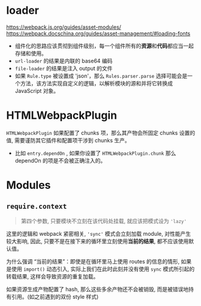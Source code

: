 # loader
https://webpack.js.org/guides/asset-modules/
https://webpack.docschina.org/guides/asset-management/#loading-fonts
+ 组件化的思路应该贯彻到组件级别，每一个组件所有的**资源**和**代码**都应当一起存储和使用。
+ `url-loader` 的结果是内联的 base64 编码
+ `file-loader` 的结果是注入 output 的文件
+ 如果 `Rule.type` 被设置成 'json'，那么 `Rules.parser.parse` 选择可能会是一个方法，该方法实现自定义的逻辑，以解析模块的源和并将它转换成 JavaScript 对象。

# HTMLWebpackPlugin

`HTMLWebpackPlugin` 如果配置了 chunks 项，那么其产物会所固定 chunks 设置的值, 需要谨防其它插件和配置项干涉到 chunks 生产。
  + 比如 `entry.dependOn` , 如果你设置了 `HTMLWebpackPlugin.chunk` 那么 dependOn 的项是不会被正确注入的。

# Modules
## `require.context`
<!-- 关于第三个参数, 要注意 -->

> 第四个参数, 只要模块不立刻在该代码处挂载, 就应该把模式设为 `'lazy'`

这里的逻辑和 webpack 紧密相关, `'sync'` 模式会立刻加载 module, 对性能产生较大影响, 因此, 只要不是在接下来的循环里立刻使用**当前的结果**, 都不应该使用默认值。

为什么强调 “当前的结果”：即使是在循环里马上使用 routes 的信息的情形, 如果是使用 `import()` 动态引入, 实际上我们在此时此刻并没有使用 `sync` 模式所引起的转载结果, 这样会导致资源的重复加载。

如果资源生成产物配置了 hash, 那么这些多余产物还不会被销毁, 而是被错误地持有引用。(如之前遇到的双份 style 样式)
